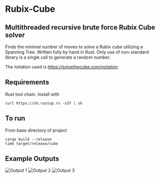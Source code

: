 # Rubix-Cube
## Multithreaded recursive brute force Rubix Cube solver

Finds the minimal number of moves to solve a Rubix cube utilizing a Spanning Tree.
Written fully by hand in Rust.
Only use of non-standard library is a single call to generate a random number.

The notation used is https://solvethecube.com/notation

## Requirements 
Rust tool chain. Install with
```
curl https://sh.rustup.rs -sSf | sh
```

## To run
From base directory of project

```
cargo build --release
time target/release/cube
```
## Example Outputs

![Output 1](https://i.imgur.com/19jNDp7.png)
![Output 2](https://i.imgur.com/cCKYDHl.png)
![Output 3](https://i.imgur.com/EGhITsJ.png)
